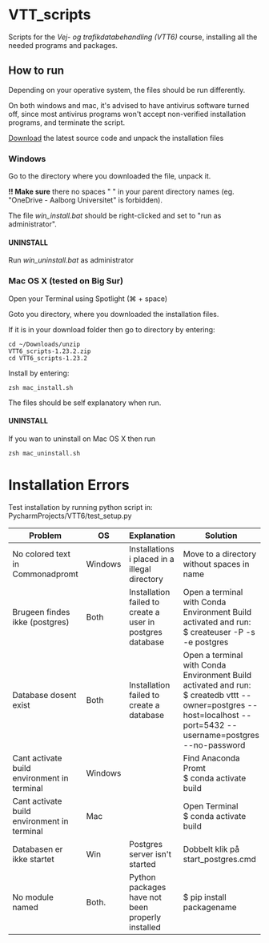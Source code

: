 # VTT_scripts
Scripts for the _Vej- og trafikdatabehandling (VTT6)_ course, installing all the needed programs and packages.

## How to run
Depending on your operative system, the files should be run differently.

On both windows and mac, it's advised to have antivirus software turned off, 
since most antivirus programs won't accept non-verified installation programs,
and terminate the script.

[Download](https://github.com/TRG-BUILD/VTT6_scripts/releases/latest) the latest source code and unpack the installation files

### Windows

Go to the directory where you downloaded the file, unpack it.

**!! Make sure** there no spaces " " in your parent directory names (eg. "OneDrive - Aalborg Universitet" is forbidden).

The file _win_install.bat_ should be right-clicked and set to "run as administrator".

#### UNINSTALL

Run _win_uninstall.bat_ as administrator

### Mac OS X (tested on Big Sur)

Open your Terminal using Spotlight (⌘ + space)

Goto you directory, where you downloaded the installation files.

If it is in your download folder then go to directory by entering:
```
cd ~/Downloads/unzip
VTT6_scripts-1.23.2.zip 
cd VTT6_scripts-1.23.2
```

Install by entering:
```
zsh mac_install.sh
```

The files should be self explanatory when run.

#### UNINSTALL

If you wan to uninstall on Mac OS X then run

```
zsh mac_uninstall.sh
```


# Installation Errors

Test installation by running python script in:
PycharmProjects/VTT6/test_setup.py

| Problem                                     | OS      | Explanation                                               | Solution                                                                                                                                                             |
|---------------------------------------------|---------|-----------------------------------------------------------|----------------------------------------------------------------------------------------------------------------------------------------------------------------------|
| No colored text in Commonadpromt            | Windows | Installations i placed in a illegal directory             | Move to a directory without spaces in name                                                                                                                           |
| Brugeen findes ikke (postgres)              | Both    | Installation failed to create a user in postgres database | Open a terminal with Conda Environment Build activated and run: <br> $ createuser -P -s -e postgres                                                                  |
| Database dosent exist                       | Both    | Installation failed to create a database                  | Open a terminal with Conda Environment Build activated and run: <br> $ createdb vttt --owner=postgres --host=localhost --port=5432 --username=postgres --no-password |
| Cant activate build environment in terminal | Windows |                                                           | Find Anaconda Promt <br> $ conda activate build                                                                                                                      |
| Cant activate build environment in terminal | Mac     |                                                           | Open Terminal <br> $ conda activate build                                                                                                                            |
| Databasen er ikke startet                   | Win     | Postgres server isn't started	                            | Dobbelt klik på start_postgres.cmd                                                                                                                                   |
| No module named                             | Both.   | Python packages have not been properly installed          | $ pip install packagename                                                                                                                                            |
